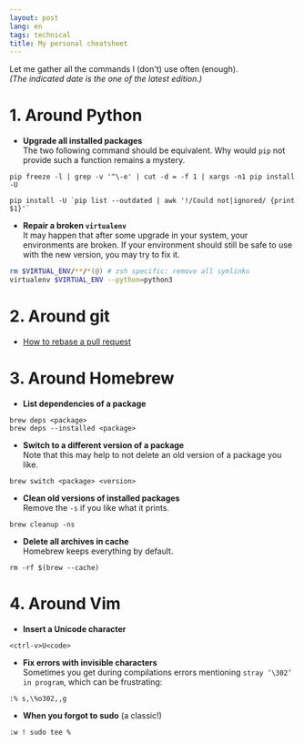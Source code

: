 ```yaml
---
layout: post
lang: en
tags: technical
title: My personal cheatsheet
---
```


Let me gather all the commands I (don't) use often (enough).  
*(The indicated date is the one of the latest edition.)*

# 1. Around Python

- **Upgrade all installed packages**  
  The two following command should be equivalent. Why would `pip` not provide such a function remains a mystery.

~~~
pip freeze -l | grep -v '^\-e' | cut -d = -f 1 | xargs -n1 pip install -U
~~~
~~~
pip install -U `pip list --outdated | awk '!/Could not|ignored/ {print $1}'`
~~~

- **Repair a broken `virtualenv`**  
  It may happen that after some upgrade in your system, your environments are broken. If your environment should still be safe to use with the new version, you may try to fix it.

~~~zsh
rm $VIRTUAL_ENV/**/*(@) # zsh specific: remove all symlinks
virtualenv $VIRTUAL_ENV --python=python3
~~~

# 2. Around git

- [How to rebase a pull request](https://github.com/edx/edx-platform/wiki/How-to-Rebase-a-Pull-Request)

# 3. Around Homebrew

- **List dependencies of a package**

~~~
brew deps <package>
brew deps --installed <package>
~~~

- **Switch to a different version of a package**  
  Note that this may help to not delete an old version of a package you like.

~~~
brew switch <package> <version>
~~~

- **Clean old versions of installed packages**  
  Remove the `-s` if you like what it prints.

~~~
brew cleanup -ns
~~~

- **Delete all archives in cache**  
  Homebrew keeps everything by default.

~~~
rm -rf $(brew --cache)
~~~

# 4. Around Vim

- **Insert a Unicode character**

~~~
<ctrl-v>U<code>
~~~

- **Fix errors with invisible characters**  
  Sometimes you get during compilations errors mentioning `stray ‘\302’ in program`, which can be frustrating:

~~~
:% s,\%o302,,g
~~~

- **When you forgot to sudo** (a classic!)

~~~
:w ! sudo tee %
~~~

